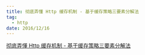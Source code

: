 ```yaml
---
title: 彻底弄懂 Http 缓存机制 - 基于缓存策略三要素分解法
tag:
  - http
date: 2016/12/16
---
```


[彻底弄懂 Http 缓存机制 - 基于缓存策略三要素分解法](http://mp.weixin.qq.com/s?__biz=MzA3NTYzODYzMg==&mid=2653578381&idx=1&sn=3f676e2b2e08bcff831c69d31cf51c51)
